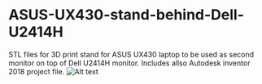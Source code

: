 # ASUS-UX430-stand-behind-Dell-U2414H
STL files for 3D print stand for ASUS UX430 laptop to be used as second monitor on top of Dell U2414H monitor. Includes allso Autodesk inventor 2018 project file.
![Alt text](https://user-images.githubusercontent.com/14117180/89737651-2ed89580-da7b-11ea-981a-b8ae64eb67d7.PNG)
